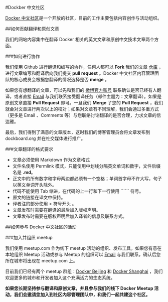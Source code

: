 #Dockber 中文社区

[Docker 中文社区](http://dockboard.org)是一个开放的社区，目前的工作主要包括内容创作与活动组织。

##如何贡献翻译和原创文章

我们的网站内容集中在翻译 Docker 相关的英文文章和原创中文技术文章两个方面。

###如何进行协作

我们使用 Github 进行翻译和编写的协作，任何人都可以 **Fork** 我们的文章 [仓库](https://github.com/dockboard/docs) ，进行文章编写和翻译后向我们提交 **pull request** 。Docker 中文社区内容管理团队的核心成员会根据您翻译的情况选择是否 **merge** 。

如果您有想翻译的文章，可以先和我们的 [微博官方账号](http://weibo.com/dockboard) 联系确认是否已经有人翻译，或者直接 [Email](mailto://fengzhao116@gmail.com) 与我们联系接受翻译任务（邮件主题为：文章翻译）。如果是原创文章直接 **Pull Request** 即可。一旦我们 **Merge** 了您的 **Pull Request** ，我们就会对文章进行两次以上的校对；如果对文章有不同理解，我们会通过多重方式（更多是 Email 、Comments 等）与您联络讨论翻译的是否合理，力求文章的信达雅。

最后，我们得到了满意的文章版本，这时我们的博客管理员会将文章发布到 dockboard.org 并在社交媒体进行推广。

###文章翻译的格式要求

* 文章必须使用 Markdown 作为文章格式
* 文件名使用 Permlink 模式，只能使用中划线分隔英文单词和数字，文件后缀名是 **.md**。
* 正文中的所有数字和字母两边都必须有一个空格；单词首字母不许大写，句子以英文单词开头除外。
* 代码不能使用 Tab 缩进，在代码的上一行和下一行使用 `````` 符号。
* 原文的链接在译文中保持。
* 译者注的部分使用 > 符号开头 。
* 文章发布时需要在翻译的最后加入版权声明。
* 文章发布时需要在版权声明后加入译者的信息及联系方式。


##如何参与 Docker 中文社区的活动

###加入并组织 meetup

我们使用 meetup.com 作为线下 meetup 活动的组织、发布工具。如果您有意在本地组织 Meetup 活动或参与 Meetup 的组织可以 [Email](mailto://fengzhao116@gmail.com) 与我们联系，确认后您所在城市将出现在 meetup.com 上。

目前我们已经有两个 meetup 群组：[Docker Beijing](http://www.meetup.com/Docker-Beijing/) 和 [Docker Shanghai](http://www.meetup.com/Docker-Shanghai/) ，我们欢迎更多的城市和开发者加入这个充满活力的生态系统。

**如果您长期坚持参与翻译和原创文章，并且参与我们的线下 Docker Meetup 活动，我们会邀请您加入到社区内容管理团队中，和我们一起共建这个社区。**

